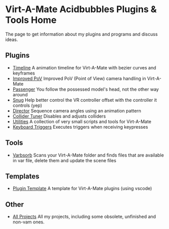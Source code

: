 # Virt-A-Mate Acidbubbles Plugins & Tools Home

The page to get information about my plugins and programs and discuss ideas.

## Plugins

* [Timeline](https://github.com/acidbubbles/vam-timeline) A animation timeline for Virt-A-Mate with bezier curves and keyframes 
* [Improved PoV](https://github.com/acidbubbles/vam-improved-pov) Improved PoV (Point of View) camera handling in Virt-A-Mate 
* [Passenger](https://github.com/acidbubbles/vam-passenger) You follow the possessed model's head, not the other way around 
* [Snug](https://github.com/acidbubbles/vam-snug) Help better control the VR controller offset with the controller it controls (yep) 
* [Director](https://github.com/acidbubbles/vam-director) Sequence camera angles using an animation pattern 
* [Collider Tuner](https://github.com/acidbubbles/vam-collider-tuner) Disables and adjusts colliders
* [Utilities](https://github.com/acidbubbles/vam-utilities) A collection of very small scripts and tools for Virt-A-Mate 
* [Keyboard Triggers](https://github.com/acidbubbles/vam-keyboard-triggers) Executes triggers when receiving keypresses

## Tools

* [Varbsorb](https://github.com/acidbubbles/vam-varbsorb) Scans your Virt-A-Mate folder and finds files that are available in var file, delete them and update the scene files

## Templates

* [Plugin Template](https://github.com/acidbubbles/vam-plugin-template) A template for Virt-A-Mate plugins (using vscode) 

## Other

* [All Projects](https://github.com/acidbubbles) All my projects, including some obsolete, unfinished and non-vam ones.
